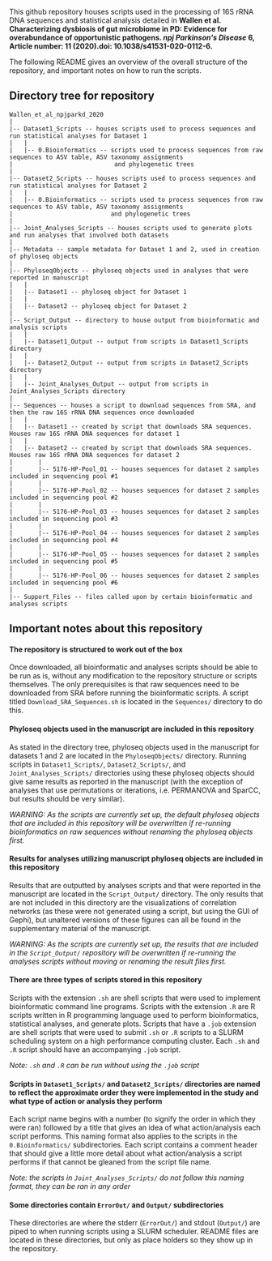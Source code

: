 This github repository houses scripts used in the processing of 16S rRNA DNA sequences and statistical analysis detailed in 
**Wallen et al. Characterizing dysbiosis of gut microbiome in PD: Evidence for overabundance of opportunistic pathogens. *npj Parkinson's Disease* 6, Article number: 11 (2020).doi: 10.1038/s41531-020-0112-6.**

The following README gives an overview of the overall structure of the repository, and important notes on how to run the scripts.

## Directory tree for repository
```
Wallen_et_al_npjparkd_2020
|
|-- Dataset1_Scripts -- houses scripts used to process sequences and run statistical analyses for Dataset 1
|   |
|   |-- 0.Bioinformatics -- scripts used to process sequences from raw sequences to ASV table, ASV taxonomy assignments
|                            and phylogenetic trees
|
|-- Dataset2_Scripts -- houses scripts used to process sequences and run statistical analyses for Dataset 2
|   |
|   |-- 0.Bioinformatics -- scripts used to process sequences from raw sequences to ASV table, ASV taxonomy assignments
|                           and phylogenetic trees
|
|-- Joint_Analyses_Scripts -- houses scripts used to generate plots and run analyses that involved both datasets
|
|-- Metadata -- sample metadata for Dataset 1 and 2, used in creation of phyloseq objects
|  
|-- PhyloseqObjects -- phyloseq objects used in analyses that were reported in manuscript
|   |
|   |-- Dataset1 -- phyloseq object for Dataset 1
|   |
|   |-- Dataset2 -- phyloseq object for Dataset 2
|
|-- Script_Output -- directory to house output from bioinformatic and analysis scripts
|   |
|   |-- Dataset1_Output -- output from scripts in Dataset1_Scripts directory
|   |
|   |-- Dataset2_Output -- output from scripts in Dataset2_Scripts directory
|   |
|   |-- Joint_Analyses_Output -- output from scripts in Joint_Analyses_Scripts directory
|
|-- Sequences -- houses a script to download sequences from SRA, and then the raw 16S rRNA DNA sequences once downloaded
|   |
|   |-- Dataset1 -- created by script that downloads SRA sequences. Houses raw 16S rRNA DNA sequences for dataset 1
|   |
|   |-- Dataset2 -- created by script that downloads SRA sequences. Houses raw 16S rRNA DNA sequences for dataset 2
|       |
|       |-- 5176-HP-Pool_01 -- houses sequences for dataset 2 samples included in sequencing pool #1
|       |
|       |-- 5176-HP-Pool_02 -- houses sequences for dataset 2 samples included in sequencing pool #2
|       |
|       |-- 5176-HP-Pool_03 -- houses sequences for dataset 2 samples included in sequencing pool #3
|       |
|       |-- 5176-HP-Pool_04 -- houses sequences for dataset 2 samples included in sequencing pool #4
|       |
|       |-- 5176-HP-Pool_05 -- houses sequences for dataset 2 samples included in sequencing pool #5
|       |
|       |-- 5176-HP-Pool_06 -- houses sequences for dataset 2 samples included in sequencing pool #6
|
|-- Support_Files -- files called upon by certain bioinformatic and analyses scripts
```

## Important notes about this repository

#### The repository is structured to work out of the box
Once downloaded, all bioinformatic and analyses scripts should be able to be run as is, without any modification to the repository structure or scripts themselves. The only prerequisites is that raw sequences need to be downloaded from SRA before running the bioinformatic scripts. A script titled `Download_SRA_Sequences.sh` is located in the `Sequences/` directory to do this.

#### Phyloseq objects used in the manuscript are included in this repository
As stated in the directory tree, phyloseq objects used in the manuscript for datasets 1 and 2 are located in the `PhyloseqObjects/` directory. Running scripts in `Dataset1_Scripts/`, `Dataset2_Scripts/`, and `Joint_Analyses_Scripts/` directories using these phyloseq objects should give same results as reported in the manuscript (with the exception of analyses that use permutations or iterations, i.e. PERMANOVA and SparCC, but results should be very similar). 

*WARNING: As the scripts are currently set up, the default phyloseq objects that are included in this repository will be overwritten if re-running bioinformatics on raw sequences without renaming the phyloseq objects first.*

#### Results for analyses utilizing manuscript phyloseq objects are included in this repository
Results that are outputted by analyses scripts and that were reported in the manuscript are located in the `Script_Output/` directory. The only results that are not included in this directory are the visualizations of correlation networks (as these were not generated using a script, but using the GUI of Gephi), but unaltered versions of these figures can all be found in the supplementary material of the manuscript.

*WARNING: As the scripts are currently set up, the results that are included in the `Script_Output/` repository will be overwritten if re-running the analyses scripts without moving or renaming the result files first.*

#### There are three types of scripts stored in this repository
Scripts with the extension `.sh` are shell scripts that were used to implement bioinformatic command line programs. Scripts with the extension `.R` are R scripts written in R programming language used to perform bioinformatics, statistical analyses, and generate plots. Scripts that have a `.job` extension are shell scripts that were used to submit `.sh` or `.R` scripts to a SLURM scheduling system on a high performance computing cluster. Each `.sh` and `.R` script should have an accompanying `.job` script.

*Note: `.sh` and `.R` can be run without using the `.job` script*

#### Scripts in `Dataset1_Scripts/` and `Dataset2_Scripts/` directories are named to reflect the approximate order they were implemented in the study and what type of action or analysis they perform
Each script name begins with a number (to signify the order in which they were ran) followed by a title that gives an idea of what action/analysis each script performs. This naming format also applies to the scripts in the `0.Bioinformatics/` subdirectories. Each script contains a comment header that should give a little more detail about what action/analysis a script performs if that cannot be gleaned from the script file name.

*Note: the scripts in `Joint_Analyses_Scripts/` do not follow this naming format, they can be ran in any order*

#### Some directories contain `ErrorOut/` and `Output/` subdirectories
These directories are where the stderr (`ErrorOut/`) and stdout (`Output/`) are piped to when running scripts using a SLURM scheduler. README files are located in these directories, but only as place holders so they show up in the repository.
